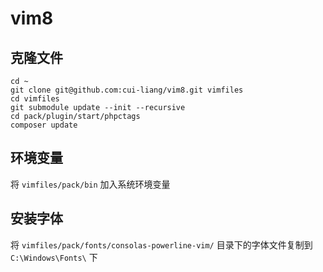 # vim8

## 克隆文件
```
cd ~
git clone git@github.com:cui-liang/vim8.git vimfiles
cd vimfiles
git submodule update --init --recursive
cd pack/plugin/start/phpctags
composer update
```

## 环境变量
将 `vimfiles/pack/bin` 加入系统环境变量

## 安装字体
将 `vimfiles/pack/fonts/consolas-powerline-vim/` 目录下的字体文件复制到 `C:\Windows\Fonts\` 下
